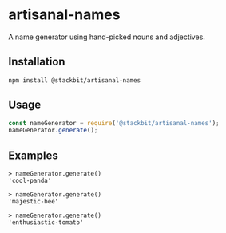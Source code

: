 # artisanal-names

A name generator using hand-picked nouns and adjectives.

## Installation

```shell
npm install @stackbit/artisanal-names
```

## Usage

```javascript
const nameGenerator = require('@stackbit/artisanal-names');
nameGenerator.generate();
```

## Examples

```shell
> nameGenerator.generate()
'cool-panda'

> nameGenerator.generate()
'majestic-bee'

> nameGenerator.generate()
'enthusiastic-tomato'
```

